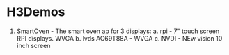 # H3Demos
1. SmartOven - The smart oven ap for 3 displays:
a. rpi - 7" touch screen RPI displays. WVGA
b. lvds AC69T88A - WVGA 
c. NVDI - NEw vision 10 inch screen
